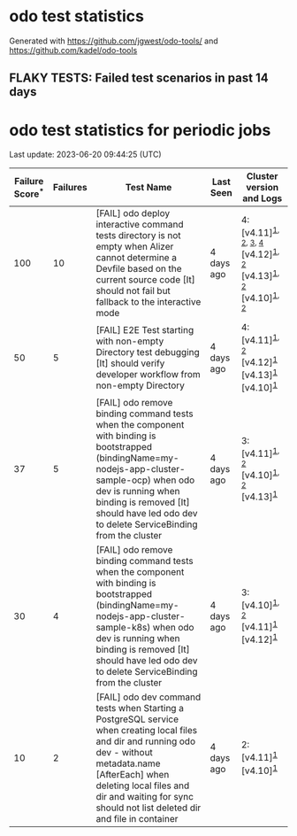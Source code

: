 # odo test statistics
Generated with https://github.com/jgwest/odo-tools/ and https://github.com/kadel/odo-tools
## FLAKY TESTS: Failed test scenarios in past 14 days
# odo test statistics for periodic jobs
Last update: 2023-06-20 09:44:25 (UTC)

| Failure Score<sup>*</sup> | Failures | Test Name | Last Seen | Cluster version and Logs 
|---|---|---|---|---|
| 100 | 10 | [FAIL] odo deploy interactive command tests directory is not empty when Alizer cannot determine a Devfile based on the current source code [It] should not fail but fallback to the interactive mode | 4 days ago | 4: [v4.11]<sup>[1](https://storage.googleapis.com/origin-ci-test/logs/periodic-ci-redhat-developer-odo-main-v4.11-integration-e2e-periodic/1669132977528901632/build-log.txt), [2](https://storage.googleapis.com/origin-ci-test/logs/periodic-ci-redhat-developer-odo-main-v4.11-sbo-nightly-odo-tests/1668770434927038464/build-log.txt), [3](https://storage.googleapis.com/origin-ci-test/logs/periodic-ci-redhat-developer-odo-main-v4.11-integration-e2e-periodic/1668770434520190976/build-log.txt), [4](https://storage.googleapis.com/origin-ci-test/logs/periodic-ci-redhat-developer-odo-main-v4.11-sbo-nightly-odo-tests/1669132978485202944/build-log.txt)</sup> [v4.12]<sup>[1](https://storage.googleapis.com/origin-ci-test/logs/periodic-ci-redhat-developer-odo-main-v4.12-integration-e2e-periodic/1668770435782676480/build-log.txt), [2](https://storage.googleapis.com/origin-ci-test/logs/periodic-ci-redhat-developer-odo-main-v4.12-integration-e2e-periodic/1669132979206623232/build-log.txt)</sup> [v4.13]<sup>[1](https://storage.googleapis.com/origin-ci-test/logs/periodic-ci-redhat-developer-odo-main-v4.13-integration-e2e-periodic/1668770436604760064/build-log.txt), [2](https://storage.googleapis.com/origin-ci-test/logs/periodic-ci-redhat-developer-odo-main-v4.13-integration-e2e-periodic/1669132980351668224/build-log.txt)</sup> [v4.10]<sup>[1](https://storage.googleapis.com/origin-ci-test/logs/periodic-ci-redhat-developer-odo-main-v4.10-integration-e2e-periodic/1669132976702623744/build-log.txt), [2](https://storage.googleapis.com/origin-ci-test/logs/periodic-ci-redhat-developer-odo-main-v4.10-integration-e2e-periodic/1668770433261899776/build-log.txt)</sup> 
| 50 | 5 | [FAIL] E2E Test starting with non-empty Directory test debugging [It] should verify developer workflow from non-empty Directory | 4 days ago | 4: [v4.11]<sup>[1](https://storage.googleapis.com/origin-ci-test/logs/periodic-ci-redhat-developer-odo-main-v4.11-integration-e2e-periodic/1669132977528901632/build-log.txt), [2](https://storage.googleapis.com/origin-ci-test/logs/periodic-ci-redhat-developer-odo-main-v4.11-integration-e2e-periodic/1666596080583708672/build-log.txt)</sup> [v4.12]<sup>[1](https://storage.googleapis.com/origin-ci-test/logs/periodic-ci-redhat-developer-odo-main-v4.12-integration-e2e-periodic/1667683277265178624/build-log.txt)</sup> [v4.13]<sup>[1](https://storage.googleapis.com/origin-ci-test/logs/periodic-ci-redhat-developer-odo-main-v4.13-integration-e2e-periodic/1668408047690584064/build-log.txt)</sup> [v4.10]<sup>[1](https://storage.googleapis.com/origin-ci-test/logs/periodic-ci-redhat-developer-odo-main-v4.10-integration-e2e-periodic/1670944900004188160/build-log.txt)</sup> 
| 37 | 5 | [FAIL] odo remove binding command tests when the component with binding is bootstrapped (bindingName=my-nodejs-app-cluster-sample-ocp) when odo dev is running when binding is removed [It] should have led odo dev to delete ServiceBinding from the cluster | 4 days ago | 3: [v4.11]<sup>[1](https://storage.googleapis.com/origin-ci-test/logs/periodic-ci-redhat-developer-odo-main-v4.11-integration-e2e-periodic/1670582525858156544/build-log.txt), [2](https://storage.googleapis.com/origin-ci-test/logs/periodic-ci-redhat-developer-odo-main-v4.11-integration-e2e-periodic/1669495331991064576/build-log.txt)</sup> [v4.10]<sup>[1](https://storage.googleapis.com/origin-ci-test/logs/periodic-ci-redhat-developer-odo-main-v4.10-integration-e2e-periodic/1666233829557276672/build-log.txt), [2](https://storage.googleapis.com/origin-ci-test/logs/periodic-ci-redhat-developer-odo-main-v4.10-integration-e2e-periodic/1668045646973636608/build-log.txt)</sup> [v4.13]<sup>[1](https://storage.googleapis.com/origin-ci-test/logs/periodic-ci-redhat-developer-odo-main-v4.13-integration-e2e-periodic/1670944903355437056/build-log.txt)</sup> 
| 30 | 4 | [FAIL] odo remove binding command tests when the component with binding is bootstrapped (bindingName=my-nodejs-app-cluster-sample-k8s) when odo dev is running when binding is removed [It] should have led odo dev to delete ServiceBinding from the cluster | 4 days ago | 3: [v4.10]<sup>[1](https://storage.googleapis.com/origin-ci-test/logs/periodic-ci-redhat-developer-odo-main-v4.10-integration-e2e-periodic/1666233829557276672/build-log.txt), [2](https://storage.googleapis.com/origin-ci-test/logs/periodic-ci-redhat-developer-odo-main-v4.10-integration-e2e-periodic/1668045646973636608/build-log.txt)</sup> [v4.11]<sup>[1](https://storage.googleapis.com/origin-ci-test/logs/periodic-ci-redhat-developer-odo-main-v4.11-integration-e2e-periodic/1667320825050566656/build-log.txt)</sup> [v4.12]<sup>[1](https://storage.googleapis.com/origin-ci-test/logs/periodic-ci-redhat-developer-odo-main-v4.12-integration-e2e-periodic/1667320826665373696/build-log.txt)</sup> 
| 10 | 2 | [FAIL] odo dev command tests when Starting a PostgreSQL service when creating local files and dir and running odo dev - without metadata.name [AfterEach] when deleting local files and dir and waiting for sync should not list deleted dir and file in container | 4 days ago | 2: [v4.11]<sup>[1](https://storage.googleapis.com/origin-ci-test/logs/periodic-ci-redhat-developer-odo-main-v4.11-integration-e2e-periodic/1670582525858156544/build-log.txt)</sup> [v4.10]<sup>[1](https://storage.googleapis.com/origin-ci-test/logs/periodic-ci-redhat-developer-odo-main-v4.10-integration-e2e-periodic/1666233829557276672/build-log.txt)</sup> 


